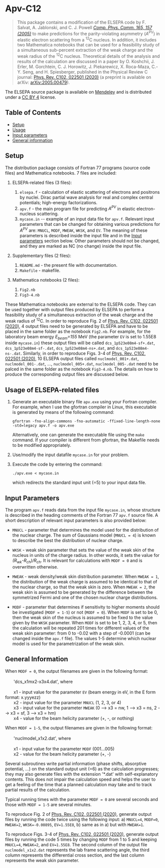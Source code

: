 # Apv-C12

> This package contains a modification of the ELSEPA code by F. Salvat, A. Jablonski, and C. J. Powell  [_Comp. Phys. Comm. 165, 157 (2005)_](https://www.sciencedirect.com/science/article/abs/pii/S0010465504004795?via%3Dihub) to make predictions for the parity-violating asymmetry (_A<sup>PV</sup>_) in elastic electron scattering from a <sup>12</sup>C nucleus. In addition, it includes two Mathematica notebooks that can be used for a feasibility study of a simultaneous sub-percent extraction of the weak charge and the weak radius of the <sup>12</sup>C nucleus. Theoretical details of the analysis and results of the calculation are discussed in a paper by O. Koshchii, J. Erler, M. Gorchtein, C. J. Horowitz, J. Piekarewicz, X. Roca-Maza, C.-Y. Seng, and H. Spiesberger, published in the Physical Review C journal: [Phys. Rev. C102, 022501 (2020)](https://journals.aps.org/prc/abstract/10.1103/PhysRevC.102.022501) (a preprint is available on arXiv: [arXiv:2005.00479](https://arxiv.org/abs/2005.00479)).

The ELSEPA source package is available on [Mendeley](https://mendeley.figshare.com/articles/dataset/elsepa_Dirac_partial-wave_calculation_of_elastic_scattering_of_electrons_and_positrons_by_atoms_positive_ions_and_molecules/11332520) and is  distributed under a [CC BY 4](https://creativecommons.org/licenses/by/4.0/) license. 


## Table of Contents

* [Setup](#setup)
* [Usage](#usage-of-elsepa-related-files)
* [Input parameters](#input-parameters)
* [General information](#general-information)

## Setup

The distribution package consists of Fortran 77 programs (source code files) and Mathematica notebooks. 7 files are included:
1. ELSEPA-related files (3 files):
    1. `elsepa.f` - calculation of elastic scattering of electrons and positrons by nuclei. Dirac partial wave analysis for real and complex central potentials; high-energy factorizations.
    2. `apv.f` -  the main program file for predicting _A<sup>PV</sup>_ in elastic electron-nucleus scattering.
    3. `mycase.in` --  example of an input data file for `apv.f`. Relevant input parameters that can be changed for obtaining various predictions for _A<sup>PV</sup>_ are: `MNUCL`, `MODF`, `MWEAK`, `WKSK`, and `EV`. The meaning of these parameters is described inside the input file and in the [Input parameters](#input-parameters) section below. Other parameters should not be changed, and they are marked as NC (no change) inside the input file.

2. Supplementary files (2 files): 
    1. `README.md` -  the present file with documentation.
    2. `Makefile` -  makefile.

3. Mathematica notebooks (2 files):
    1. `Fig2.nb` 
    2. `Fig3-4.nb` 

These Mathematica notebooks are external to the ELSEPA code. They can be used together with output files produced by ELSEPA to perform a feasibility study of a simultaneous extraction of the weak charge and the weak radius of <sup>12</sup>C. In order to reproduce Fig. 2 of [Phys. Rev. C102, 022501 (2020)](https://journals.aps.org/prc/abstract/10.1103/PhysRevC.102.022501), 4 output files need to be generated by ELSEPA and have to be placed in the same folder as the notebook `Fig2.nb`. For example, for the laboratory beam energy _E<sub>beam</sub>=155_ MeV (the parameter `EV` is set to 1.55E8 inside `mycase.in`) these output files will be called `dcs_1p523e08m4-sf+.dat`, `dcs_1p523e08m4-sf-.dat`, `dcs_1p523e08m4-ns+.dat`, and `dcs_1p523e08m4-ns-.dat`. Similarly, in order to reproduce Figs. 3-4 of [Phys. Rev. C102, 022501 (2020)](https://journals.aps.org/prc/abstract/10.1103/PhysRevC.102.022501), 10 ELSEPA output files called `nuclmodel_001+.dat`, `nuclmodel_001-.dat`, ..., `nuclmodel_005+.dat`, `nuclmodel_005-.dat` need to be palced in the same folder as the notebook `Fig3-4.nb`. The details on how to produce the corresponding output files are discussed below.


## Usage of ELSEPA-related files

1. Generate an executable binary file `apv.exe` using your Fortran compiler. For example, when I use the gfortran compiler in Linux, this executable is generated by means of the following command:

       gfortran -fno-align-commons -fno-automatic -ffixed-line-length-none -std=legacy apv.f -o apv.exe
      Alternatively, one can generate the executable file using the `make` command. If your compiler is different from gfortran, the Makefile needs to be modified appropriately.

2. Use/modify the input datafile `mycase.in` for your problem.

3. Execute the code by entering the command:
            
    `./apv.exe < mycase.in` 
      
   which redirects the standard input unit (=5) to your input data file.


## Input Parameters

The program `apv.f` reads data from the input file `mycase.in`, whose structure is described in the heading comments of the Fortran 77 `apv.f` source file. A short description of relevant input parameters is also provided below:

* `MNUCL` - parameter that determines the model used for the distribution of the nuclear charge. The sum of Gaussians model (`MNUCL = 4`) is known to describe the best the distribution of nuclear charge.   

* `WKSK` - weak skin parameter that sets the value of the weak skin of the nucleus in units of the charge radius. In other words, it sets the value for _(R<sub>wk</sub>-R<sub>ch</sub>)/R<sub>ch</sub>_. It is relevant for calculations with `MODF = 0` and is overwritten otherwise.

* `MWEAK` - weak density/weak skin distribution parameter. When `MWEAK = 1`, the distribution of the weak charge is assumed to be identical to that of the nuclear charge, so that the weak skin is zero. When `MWEAK = 2`, the weak skin is assumed to be generated by the difference between the symmetrized Fermi and one of the chosen nuclear charge distributions.   

* `MODF` - parameter that determines if sensitivity to higher moments should be investigated (`MODF = 1-5`) or not (`MODF = 0`). When `MODF` is set to be 0, then the weak skin of the nucleus is assumed to be fixed to the value given by the `WKSK` parameter. When `MODF` is set to be 1, 2, 3, 4, or 5, then the calculation will be repeated 201 times for different values of the weak skin parameter: from 0 to -0.02 with a step of -0.0001 (can be changed inside the `apv.f` file). The values 1-5 determine which nuclear model is used for the parametrization of the weak skin.

## General Information

When `MODF = 0`, the output filenames are given in the following format:\
\
&nbsp;&nbsp;&nbsp;&nbsp;&nbsp;&nbsp;   'dcs_x1mx2-x3x4.dat', where\
\
&nbsp;&nbsp;&nbsp;&nbsp;&nbsp;&nbsp;    x1 - input value for the parameter `EV` (beam energy in eV, in the E form format: x.yyyezz)\
&nbsp;&nbsp;&nbsp;&nbsp;&nbsp;&nbsp;    x2 - input value for the parameter `MNUCL` (1, 2, 3, or 4)\
&nbsp;&nbsp;&nbsp;&nbsp;&nbsp;&nbsp;    x3 - input value for the parameter `MWEAK` (0 --> x3 = nw, 1 --> x3 = ns, 2 --> x3 = sf, 3 --> x3 = hm)\
&nbsp;&nbsp;&nbsp;&nbsp;&nbsp;&nbsp;    x4 - value for the beam helicity parameter (+, -, or nothing)

When `MODF = 1-5`, the output filenames are given in the following format:\
\
&nbsp;&nbsp;&nbsp;&nbsp;&nbsp;&nbsp;   'nuclmodel_x1x2.dat', where\
\
&nbsp;&nbsp;&nbsp;&nbsp;&nbsp;&nbsp;    x1 - input value for the parameter `MODF` (001...005)\
&nbsp;&nbsp;&nbsp;&nbsp;&nbsp;&nbsp;    x2 - value for the beam helicity parameter (+, -)

Several subroutines write partial information (phase shifts, absorptive potential, ...) on the standard output unit (=6) as the calculation progresses; they may also generate files with the extension '*.dat' with self-explanatory contents. This does not impair the calculation speed and helps the user to get a  feeling of the time that a planned calculation may take and to track partial results of the calculation. 
   
Typical running times with the parameter `MODF = 0` are several seconds and those with `MODF = 1-5` are several minutes.

To reproduce Fig. 2 of [Phys. Rev. C102, 022501 (2020)](https://journals.aps.org/prc/abstract/10.1103/PhysRevC.102.022501), generate output files by running the code twice using the following input: a) `MNUCL=4`, `MODF=0`, `MWEAK=2`, `WKSK=-0.00895`, `EV=1.55E8`, b) same as in a) but with `MWEAK=1`.

To reproduce Figs. 3-4 of [Phys. Rev. C102, 022501 (2020)](https://journals.aps.org/prc/abstract/10.1103/PhysRevC.102.022501), generate output files by running the code 5 times by changing `MODF` from 1 to 5 and keeping `MNUCL=4`, `MWEAK=2`, and `EV=1.55E8`. The second column of the output file `nuclmodel_x1x2.dat` represents the lab frame scattering angle, the third column represents the differential cross section, and the last column represents the weak skin parameter.

